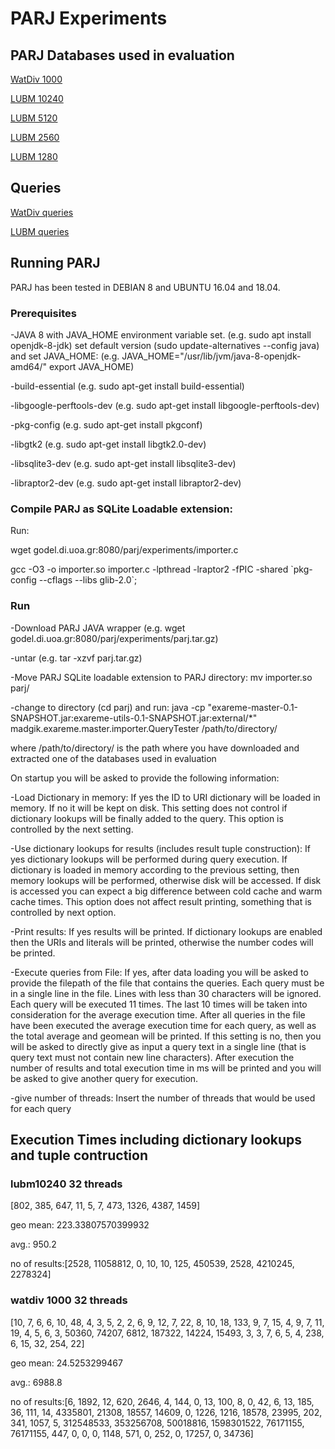 
# PARJ Experiments

## PARJ Databases used in evaluation

[WatDiv 1000](http://godel.di.uoa.gr:8080/parj/experiments/parjwatdiv1000.tar.gz)

[LUBM 10240](http://godel.di.uoa.gr:8080/parj/experiments/parjlubm10240.tar.gz)

[LUBM 5120](http://godel.di.uoa.gr:8080/parj/experiments/parjlubm5120.tar.gz)

[LUBM 2560](http://godel.di.uoa.gr:8080/parj/experiments/parjlubm2560.tar.gz)

[LUBM 1280](http://godel.di.uoa.gr:8080/parj/experiments/parjlubm1280.tar.gz)

## Queries

[WatDiv queries](http://godel.di.uoa.gr:8080/parj/experiments/watdiv.q)

[LUBM queries](http://godel.di.uoa.gr:8080/parj/experiments/lubm.q)



## Running PARJ

PARJ has been tested in DEBIAN 8 and UBUNTU 16.04 and 18.04.

### Prerequisites
-JAVA 8 with JAVA_HOME environment variable set. (e.g. sudo apt install openjdk-8-jdk)
set default version (sudo update-alternatives --config java)
and set JAVA_HOME: (e.g. JAVA_HOME="/usr/lib/jvm/java-8-openjdk-amd64/"
export JAVA_HOME)

-build-essential (e.g. sudo apt-get install build-essential)

-libgoogle-perftools-dev (e.g. sudo apt-get install  libgoogle-perftools-dev)

-pkg-config (e.g. sudo apt-get install pkgconf)

-libgtk2 (e.g. sudo apt-get install libgtk2.0-dev)

-libsqlite3-dev (e.g. sudo apt-get install libsqlite3-dev)

-libraptor2-dev (e.g. sudo apt-get install libraptor2-dev)

### Compile PARJ as SQLite Loadable extension:
Run:

wget godel.di.uoa.gr:8080/parj/experiments/importer.c

gcc -O3 -o importer.so importer.c -lpthread -lraptor2 -fPIC -shared \`pkg-config --cflags --libs glib-2.0\`;


### Run
-Download PARJ JAVA wrapper (e.g. wget godel.di.uoa.gr:8080/parj/experiments/parj.tar.gz)

-untar (e.g. tar -xzvf parj.tar.gz)

-Move PARJ SQLite loadable extension to PARJ directory:
mv importer.so parj/ 

-change to directory (cd parj) and run: java -cp "exareme-master-0.1-SNAPSHOT.jar:exareme-utils-0.1-SNAPSHOT.jar:external/*" madgik.exareme.master.importer.QueryTester /path/to/directory/

where /path/to/directory/ is the path where you have downloaded and extracted one of the databases used in evaluation

On startup you will be asked to provide the following information:

-Load Dictionary in memory: If yes the ID to URI dictionary will be loaded in memory. If no it will be kept on disk. This setting does not control if dictionary lookups will be finally added to the query. This option is controlled by the next setting.

-Use dictionary lookups for results (includes result tuple construction): If yes dictionary lookups will be performed during query execution. If dictionary is loaded in memory according to the previous setting, then memory lookups will be performed, otherwise disk will be accessed. If disk is accessed you can expect a big difference between cold cache and warm cache times. This option does not affect result printing, something that is controlled by next option.

-Print results: If yes results will be printed. If dictionary lookups are enabled then the URIs and literals will be printed, otherwise the number codes will be printed.

-Execute queries from File: If yes, after data loading you will be asked to provide the filepath of the file that contains the queries. Each query must be in a single line in the file. Lines with less than 30 characters will be ignored. Each query will be executed 11 times. The last 10 times will be taken into consideration for the average execution time. After all queries in the file have been executed the average execution time for each query, as well as the total average and geomean will be printed. If this setting is no, then you will be asked to directly give as input a query text in a single line (that is query text must not contain new line characters). After execution the number of results and total execution time in ms will be printed and you will be asked to give another query for execution.

-give number of threads: Insert the number of threads that would be used for each query

## Execution Times including dictionary lookups and tuple contruction

### lubm10240 32 threads

[802, 385, 647, 11, 5, 7, 473, 1326, 4387, 1459]

geo mean: 223.33807570399932

avg.: 950.2

no of results:[2528, 11058812, 0, 10, 10, 125, 450539, 2528, 4210245, 2278324]


### watdiv 1000 32 threads

[10, 7, 6, 6, 10, 48, 4, 3, 5, 2, 2, 6, 9, 12, 7, 22, 8, 10, 18, 133, 9, 7, 15, 4, 9, 7, 11, 19, 4, 5, 6, 3, 50360, 74207, 6812, 187322, 14224, 15493, 3, 3, 7, 6, 5, 4, 238, 6, 15, 32, 254, 22]

geo mean: 24.5253299467

avg.: 6988.8

no of results:[6, 1892, 12, 620, 2646, 4, 144, 0, 13, 100, 8, 0, 42, 6, 13, 185, 36, 111, 14, 4335801, 21308, 18557, 14609, 0, 1226, 1216, 18578, 23995, 202, 341, 1057, 5, 312548533, 353256708, 50018816, 1598301522, 76171155, 76171155, 447, 0, 0, 0, 1148, 571, 0, 252, 0, 17257, 0, 34736]

